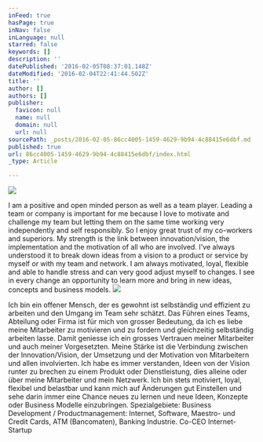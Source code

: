 ```yaml
---
inFeed: true
hasPage: true
inNav: false
inLanguage: null
starred: false
keywords: []
description: ''
datePublished: '2016-02-05T08:37:01.148Z'
dateModified: '2016-02-04T22:41:44.502Z'
title: ''
author: []
authors: []
publisher:
  favicon: null
  name: null
  domain: null
  url: null
sourcePath: _posts/2016-02-05-86cc4005-1459-4629-9b94-4c88415e6dbf.md
published: true
url: 86cc4005-1459-4629-9b94-4c88415e6dbf/index.html
_type: Article

---
```

![](https://the-grid-user-content.s3-us-west-2.amazonaws.com/96a6a85f-69bd-4fbb-80ce-1cd03eb0f8c9.jpg)

I am a positive and open minded person as well as a team player. Leading a team or company is important for me because I love to motivate and challenge my team but letting them on the same time working very independently and self responsibly. So I enjoy great trust of my co-workers and superiors. My strength is the link between innovation/vision, the implementation and the motivation of all who are involved. I've always understood it to break down ideas from a vision to a product or service by myself or with my team and network. I am always motivated, loyal, flexible and able to handle stress and can very good adjust myself to changes. I see in every change an opportunity to learn more and bring in new ideas, concepts and business models. ![](https://the-grid-user-content.s3-us-west-2.amazonaws.com/eec6636a-35c5-48ca-a987-facdf55b1ac5.jpg)

Ich bin ein offener Mensch, der es gewohnt ist selbständig und effizient zu arbeiten und den Umgang im Team sehr schätzt. Das Führen eines Teams, Abteilung oder Firma ist für mich von grosser Bedeutung, da ich es liebe meine Mitarbeiter zu motivieren und zu fordern und gleichzeitig selbständig arbeiten lasse. Damit geniesse ich ein grosses Vertrauen meiner Mitarbeiter und auch meiner Vorgesetzten. Meine Stärke ist die Verbindung zwischen der Innovation/Vision, der Umsetzung und der Motivation von Mitarbeitern und allen involvierten. Ich habe es immer verstanden, Ideen von der Vision runter zu brechen zu einem Produkt oder Dienstleistung, dies alleine oder über meine Mitarbeiter und mein Netzwerk. Ich bin stets motiviert, loyal, flexibel und belastbar und kann mich auf Änderungen gut Einstellen und sehe darin immer eine Chance neues zu lernen und neue Ideen, Konzepte oder Business Modelle einzubringen.
Spezialgebiete: Business Development / Productmanagement: Internet, Software, Maestro- und Credit Cards, ATM (Bancomaten), Banking Industrie. Co-CEO Internet-Startup